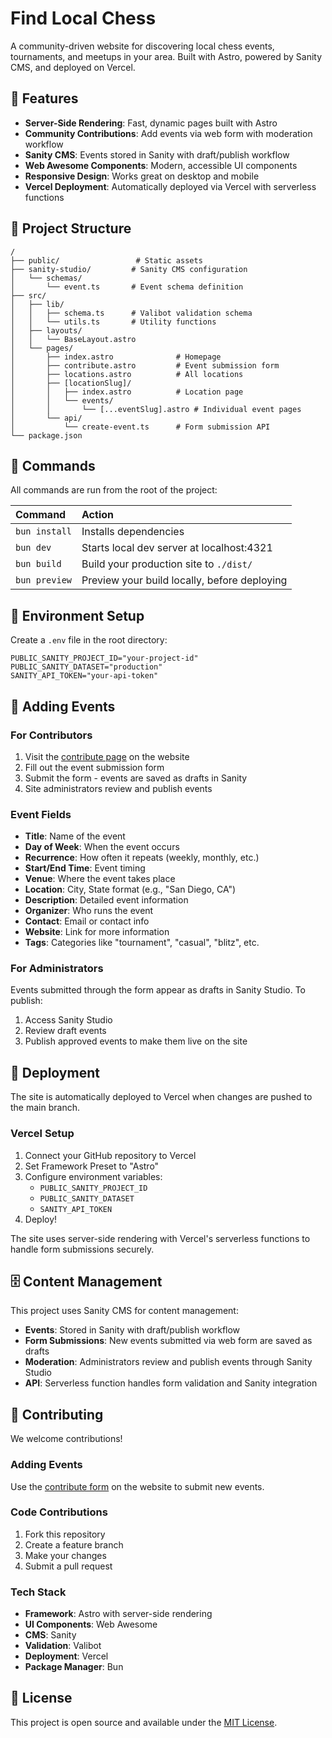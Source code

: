 # Find Local Chess

A community-driven website for discovering local chess events, tournaments, and meetups in your area. Built with Astro, powered by Sanity CMS, and deployed on Vercel.

## 🚀 Features

- **Server-Side Rendering**: Fast, dynamic pages built with Astro
- **Community Contributions**: Add events via web form with moderation workflow
- **Sanity CMS**: Events stored in Sanity with draft/publish workflow
- **Web Awesome Components**: Modern, accessible UI components
- **Responsive Design**: Works great on desktop and mobile
- **Vercel Deployment**: Automatically deployed via Vercel with serverless functions

## 📁 Project Structure

```text
/
├── public/                 # Static assets
├── sanity-studio/         # Sanity CMS configuration
│   └── schemas/
│       └── event.ts       # Event schema definition
├── src/
│   ├── lib/
│   │   ├── schema.ts      # Valibot validation schema
│   │   └── utils.ts       # Utility functions
│   ├── layouts/
│   │   └── BaseLayout.astro
│   └── pages/
│       ├── index.astro              # Homepage
│       ├── contribute.astro         # Event submission form
│       ├── locations.astro          # All locations
│       ├── [locationSlug]/
│       │   ├── index.astro          # Location page
│       │   └── events/
│       │       └── [...eventSlug].astro # Individual event pages
│       └── api/
│           └── create-event.ts      # Form submission API
└── package.json
```

## 🧞 Commands

All commands are run from the root of the project:

| Command           | Action                                        |
| :---------------- | :-------------------------------------------- |
| `bun install`     | Installs dependencies                         |
| `bun dev`         | Starts local dev server at localhost:4321    |
| `bun build`       | Build your production site to `./dist/`      |
| `bun preview`     | Preview your build locally, before deploying |

## 🔧 Environment Setup

Create a `.env` file in the root directory:

```env
PUBLIC_SANITY_PROJECT_ID="your-project-id"
PUBLIC_SANITY_DATASET="production"
SANITY_API_TOKEN="your-api-token"
```

## 🎯 Adding Events

### For Contributors

1. Visit the [contribute page](https://find-local-chess.vercel.app/contribute) on the website
2. Fill out the event submission form
3. Submit the form - events are saved as drafts in Sanity
4. Site administrators review and publish events

### Event Fields

- **Title**: Name of the event
- **Day of Week**: When the event occurs
- **Recurrence**: How often it repeats (weekly, monthly, etc.)
- **Start/End Time**: Event timing
- **Venue**: Where the event takes place
- **Location**: City, State format (e.g., "San Diego, CA")
- **Description**: Detailed event information
- **Organizer**: Who runs the event
- **Contact**: Email or contact info
- **Website**: Link for more information
- **Tags**: Categories like "tournament", "casual", "blitz", etc.

### For Administrators

Events submitted through the form appear as drafts in Sanity Studio. To publish:

1. Access Sanity Studio
2. Review draft events
3. Publish approved events to make them live on the site

## 🚀 Deployment

The site is automatically deployed to Vercel when changes are pushed to the main branch.

### Vercel Setup

1. Connect your GitHub repository to Vercel
2. Set Framework Preset to "Astro"
3. Configure environment variables:
   - `PUBLIC_SANITY_PROJECT_ID`
   - `PUBLIC_SANITY_DATASET`
   - `SANITY_API_TOKEN`
4. Deploy!

The site uses server-side rendering with Vercel's serverless functions to handle form submissions securely.

## 🗄️ Content Management

This project uses Sanity CMS for content management:

- **Events**: Stored in Sanity with draft/publish workflow
- **Form Submissions**: New events submitted via web form are saved as drafts
- **Moderation**: Administrators review and publish events through Sanity Studio
- **API**: Serverless function handles form validation and Sanity integration

## 🤝 Contributing

We welcome contributions! 

### Adding Events
Use the [contribute form](https://find-local-chess.vercel.app/contribute) on the website to submit new events.

### Code Contributions
1. Fork this repository
2. Create a feature branch
3. Make your changes
4. Submit a pull request

### Tech Stack
- **Framework**: Astro with server-side rendering
- **UI Components**: Web Awesome
- **CMS**: Sanity
- **Validation**: Valibot
- **Deployment**: Vercel
- **Package Manager**: Bun

## 📝 License

This project is open source and available under the [MIT License](LICENSE).
